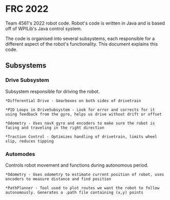 # FRC 2022
Team 4561's 2022 robot code. Robot's code is written in Java and is based off of WPILib's Java control system.

The code is organised into several subsystems, each responsible for a different aspect of the robot's functionality. This document explains this code.

## Subsystems
### Drive Subsystem
Subsystem responsible for driving the robot.

    *Differential Drive - Gearboxes on both sides of drivetrain

    *PID Loops in DriveSubsystem - Look for error and corrects for it using feedback from the gyro, helps us drive without drift or offset

    *Odometry - Uses navX gyro and encoders to make sure the robot is facing and traveling in the right direction

    *Traction Control - Optimizes handling of drivetrain, limits wheel slip, reduces tipping


### Automodes
Controls robot movement and functions during autonomous period.

    *Odometry - Uses odometry to estimate current position of robot, uses encoders to measure distance and find position

    *PathPlanner - Tool used to plot routes we want the robot to follow autonomously. Generates a .path file containing (x,y) points
